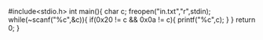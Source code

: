#include<stdio.h>
int main(){
	char c;
	freopen("in.txt","r",stdin);
	while(~scanf("%c",&c)){
		if(0x20 != c && 0x0a != c){
			printf("%c",c);
		}
	}
	return 0;
}
